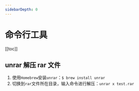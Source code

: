 ```yaml
---
sidebarDepth: 0
---
```


# 命令行工具

[[toc]]

## unrar 解压 rar 文件

1. 使用`Homebrew`安装`unrar`：`$ brew install unrar`
2. 切换到`rar`文件所在目录，输入命令进行解压：`unrar x test.rar`